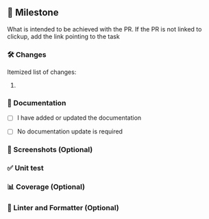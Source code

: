 ## 🎯 Milestone 

What is intended to be achieved with the PR. 
If the PR is not linked to clickup, add the link pointing to the task


### 🛠 Changes

Itemized list of changes:

1. 


### 📘 Documentation 

- [ ] I have added or updated the documentation
- [ ] No documentation update is required


### 📸 Screenshots (Optional)




### ✅ Unit test 



### 📊 Coverage (Optional)



### 🧹 Linter and Formatter (Optional)

